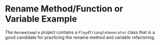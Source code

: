 # Rename Method/Function or Variable Example

The `RenameSample` project contains a `FloydTriangleGenerator` class that is a good candidate for practicing the rename method and variable refactoring.
